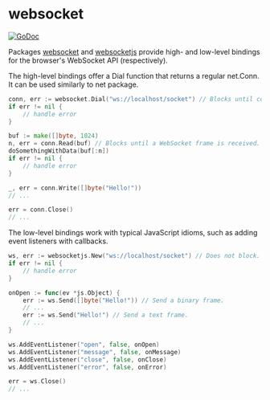 websocket
=========

[![GoDoc](https://godoc.org/github.com/gopherjs/websocket?status.svg)](https://godoc.org/github.com/gopherjs/websocket)

Packages [websocket](https://godoc.org/github.com/gopherjs/websocket) and [websocketjs](https://godoc.org/github.com/gopherjs/websocket/websocketjs) provide high- and low-level bindings for the browser's WebSocket API (respectively).

The high-level bindings offer a Dial function that returns a regular net.Conn.
It can be used similarly to net package.

```Go
conn, err := websocket.Dial("ws://localhost/socket") // Blocks until connection is established.
if err != nil {
	// handle error
}

buf := make([]byte, 1024)
n, err = conn.Read(buf) // Blocks until a WebSocket frame is received.
doSomethingWithData(buf[:n])
if err != nil {
	// handle error
}

_, err = conn.Write([]byte("Hello!"))
// ...

err = conn.Close()
// ...
```

The low-level bindings work with typical JavaScript idioms, such as adding event listeners with callbacks.

```Go
ws, err := websocketjs.New("ws://localhost/socket") // Does not block.
if err != nil {
	// handle error
}

onOpen := func(ev *js.Object) {
	err := ws.Send([]byte("Hello!")) // Send a binary frame.
	// ...
	err := ws.Send("Hello!") // Send a text frame.
	// ...
}

ws.AddEventListener("open", false, onOpen)
ws.AddEventListener("message", false, onMessage)
ws.AddEventListener("close", false, onClose)
ws.AddEventListener("error", false, onError)

err = ws.Close()
// ...
```
